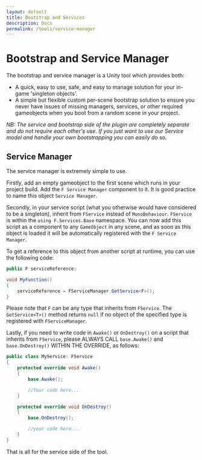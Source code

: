 ```yaml
---
layout: default
title: Bootstrap and Services
description: Docs
permalink: /tools/service-manager
---
```


# Bootstrap and Service Manager

The bootstrap and service manager is a Unity tool which provides both:
- A quick, easy to use, safe, and easy to manage solution for your in-game 'singleton objects'.
- A simple but flexible custom per-scene bootstrap solution to ensure you never have issues of missing managers, services, or other required gameobjects when you boot from a random scene in your project.

*NB: The service and bootstrap side of the plugin are completely separate and do not require each other's use. If you just want to use our Service model and handle your own bootstrapping you can easily do so.*

## Service Manager

The service manager is extremely simple to use.

Firstly, add an empty gameobject to the first scene which runs in your project build. Add the `F Service Manager` component to it. It is good practice to name this object `Service Manager`.

Secondly, in your service script (what you otherwise would have considered to be a singleton), inherit from `FService` instead of `MonoBehaviour`. `FService` is within the `using F.Services.Base` namespace.
You can now add this script as a component to any `GameObject` in any scene, and as soon as this object is loaded it will be automatically registered with the `F Service Manager`.

To get a reference to this object from another script at runtime, you can use the following code:
```c#
public F serviceReference;

void MyFunction()
{
    serviceReference = FServiceManager.GetService<F>();
} 
```

Please note that `F` can be any type that inherits from `FService`.
The `GetService<T>()` method returns `null` if no object of the specified type is registered with `FServiceManager`.

Lastly, if you need to write code in `Awake()` or `OnDestroy()` on a script that inherits from `FService`, please ALWAYS CALL `base.Awake()` and `base.OnDestroy()` WITHIN THE OVERRIDE, as follows:
```c#
public class MyService: FService
{
    protected override void Awake()
    {
        base.Awake();

        //Your code here...
    }

    protected override void OnDestroy()
    {
        base.OnDestroy();

        //your code here...
    }
}
```

That is all for the service side of the tool.

<!-- [back](./) -->
